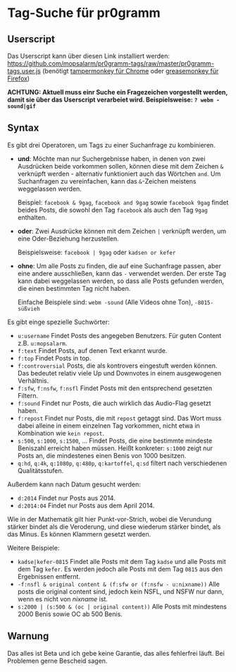 # Tag-Suche für pr0gramm

## Userscript

Das Userscript kann über diesen Link installiert werden:
https://github.com/mopsalarm/pr0gramm-tags/raw/master/pr0gramm-tags.user.js (benötigt [tampermonkey für Chrome](https://chrome.google.com/webstore/detail/tampermonkey/dhdgffkkebhmkfjojejmpbldmpobfkfo) oder [greasemonkey für Firefox](https://addons.mozilla.org/en-US/firefox/addon/greasemonkey/))

**ACHTUNG: Aktuell muss einr Suche ein Fragezeichen vorgestellt werden, damit
sie über das Userscript verarbeiet wird. Beispielsweise: `? webm -sound|gif`**

## Syntax

Es gibt drei Operatoren, um Tags zu einer Suchanfrage zu kombinieren.
* **und**: Möchte man nur Suchergebnisse haben, in denen von zwei Ausdrücken beide vorkommen sollen,
  können diese mit dem Zeichen `&` verknüpft werden - alternativ funktioniert auch das Wörtchen `and`.
  Um Suchanfragen zu vereinfachen, kann das `&`-Zeichen meistens weggelassen werden. 
  
  Beispiel: `facebook & 9gag`, `facebook and 9gag` sowie `facebook 9gag` findet beides Posts,
  die sowohl den Tag `facebook` als auch den Tag `9gag` enthalten.
  
* **oder**: Zwei Ausdrücke können mit dem Zeichen `|` verknüpft werden, um eine Oder-Beziehung herzustellen.

  Beispielsweise: `facebook | 9gag` oder `kadsen or kefer`

* **ohne**: Um alle Posts zu finden, die auf eine Suchanfrage passen, aber eine andere ausschließen, kann das `-` verwendet werden.
  Der erste Tag kann dabei weggelassen werden, so dass alle Posts gefunden werden, die einen bestimmten Tag nicht haben.
 
  Einfache Beispiele sind: `webm -sound` (Alle Videos ohne Ton), `-8015-süßvieh`

Es gibt einge spezielle Suchwörter:
* `u:username` Findet Posts des angegeben Benutzers. Für guten Content z.B. `u:mopsalarm`.
* `f:text` Findet Posts, auf denen Text erkannt wurde.
* `f:top` Findet Posts in top.
* `f:controversial` Posts, die als kontrovers eingestuft werden können. Das bedeutet relativ viele Up und Downvotes in einem ausgewogenen Verhältnis.
* `f:sfw`, `f:nsfw`, `f:nsfl` Findet Posts mit den entsprechend gesetzten Filtern.
* `f:sound` Findet nur Posts, die auch wirklich das Audio-Flag gesetzt haben.
* `f:repost` Findet nur Posts, die mit `repost` getaggt sind. Das Wort muss dabei alleine in einem einzelnen Tag vorkommen, nicht etwa in Kombination wie `kein repost`.
* `s:500`, `s:1000`, `s:1500`, ... Findet Posts, die eine bestimmte mindeste Beniszahl erreicht haben müssen. Heißt konkreter: `s:1000` zeigt nur Posts an, die mindestenes einen Benis von 1000 besitzen.
* `q:hd`, `q:4k`, `q:1080p`, `q:480p`, `q:kartoffel`, `q:sd` filtert nach verschiedenen Qualitätsstufen.

Außerdem kann nach Datum gesucht werden: 
* `d:2014` Findet nur Posts aus 2014.
* `d:2014:04` Findet nur Posts aus dem April 2014.

Wie in der Mathematik gilt hier Punkt-vor-Strich, wobei die Verundung stärker bindet als die Veroderung, und diese wiederum stärker bindet, als das Minus. Es können Klammern gesetzt werden.

Weitere Beispiele:
* `kadse|kefer-0815` Findet alle Posts mit dem Tag `kadse` und alle Posts mit dem Tag `kefer`. Es werden jedoch alle Posts mit dem Tag `0815` aus den Ergebnissen entfernt.
* `-f:nsfl & original content & (f:sfw or (f:nsfw - u:nixname))` Alle posts die original content sind, jedoch kein NSFL, und NSFW nur dann, wenn es nicht von *nixname* ist.
* `s:2000 | (s:500 & (oc | original content))` Alle Posts mit mindestens 2000 Benis sowie OC ab 500 Benis.

## Warnung
Das alles ist Beta und ich gebe keine Garantie, das alles fehlerfrei läuft. Bei Problemen gerne Bescheid sagen.



